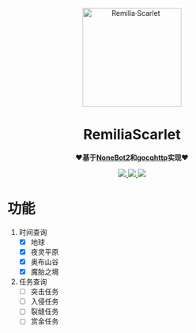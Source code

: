 <p align="center">
	<a href="https://github.com/axStar/WarframeQQbot_RemiliaScarlet">
		<img src="https://s3.bmp.ovh/imgs/2022/05/26/c0293edb48a8333f.png" width="200" height="200" alt="Remilia·Scarlet">
	</a>
</p>
<div align="center">

# RemiliaScarlet

**❤基于[NoneBot2](https://github.com/nonebot/nonebot2)和[gocqhttp](https://github.com/Mrs4s/go-cqhttp)实现❤**

<p align="center">
	<a href="https://space.bilibili.com/100455457">
		<img src="https://img.shields.io/badge/B%E7%AB%99-white?logo=bilibili">
	</a>
	<a href="https://qm.qq.com/cgi-bin/qm/qr?k=a1sMkSIXA_F2_6tDhuXdnD2u7ibinIcT&noverify=0">
		<img src="https://img.shields.io/badge/QQ-%23339999?logo=Tencent%20QQ">
	</a>
	<img src="https://img.shields.io/badge/%E5%BC%80%E5%8F%91%E8%BF%9B%E5%BA%A6-1%25-red">
</p>

</div>

# 功能
1. 时间查询
	- [x] 地球
	- [x] 夜灵平原
	- [x] 奥布山谷
	- [x] 魔胎之境

2. 任务查询
   - [ ] 突击任务
   - [ ] 入侵任务
   - [ ] 裂缝任务
   - [ ] 赏金任务